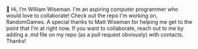 👋 Hi, I’m William Wiseman. I'm an aspiring computer programmer who would love to collaborate! Check out the repo I'm working on, RandomGames. A special thanks to Matt Wiseman for helping me get to the point that I'm at right now. If you want to collaborate, reach out to me by adding a .md file on my repo (as a pull request obviously) with contacts. Thanks!

<!---
WilliamWiseman/WilliamWiseman is a ✨ special ✨ repository because its `README.md` (this file) appears on your GitHub profile.
You can click the Preview link to take a look at your changes.
--->
